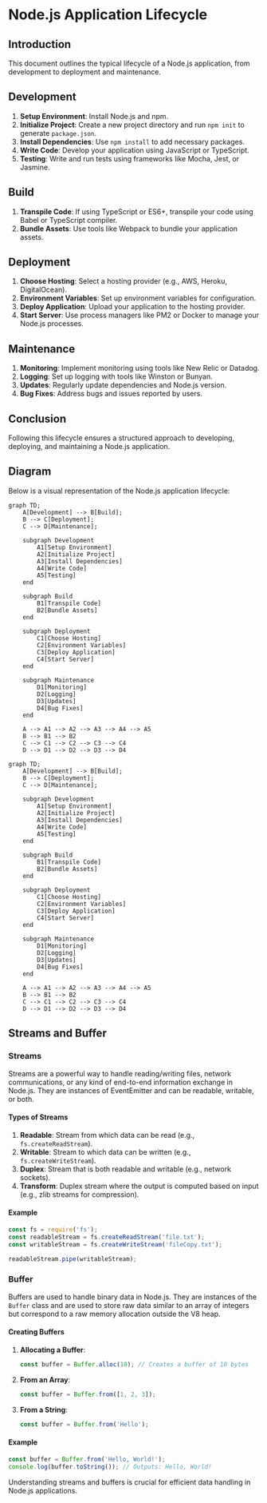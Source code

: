 # Node.js Application Lifecycle

## Introduction
This document outlines the typical lifecycle of a Node.js application, from development to deployment and maintenance.

## Development
1. **Setup Environment**: Install Node.js and npm.
2. **Initialize Project**: Create a new project directory and run `npm init` to generate `package.json`.
3. **Install Dependencies**: Use `npm install` to add necessary packages.
4. **Write Code**: Develop your application using JavaScript or TypeScript.
5. **Testing**: Write and run tests using frameworks like Mocha, Jest, or Jasmine.

## Build
1. **Transpile Code**: If using TypeScript or ES6+, transpile your code using Babel or TypeScript compiler.
2. **Bundle Assets**: Use tools like Webpack to bundle your application assets.

## Deployment
1. **Choose Hosting**: Select a hosting provider (e.g., AWS, Heroku, DigitalOcean).
2. **Environment Variables**: Set up environment variables for configuration.
3. **Deploy Application**: Upload your application to the hosting provider.
4. **Start Server**: Use process managers like PM2 or Docker to manage your Node.js processes.

## Maintenance
1. **Monitoring**: Implement monitoring using tools like New Relic or Datadog.
2. **Logging**: Set up logging with tools like Winston or Bunyan.
3. **Updates**: Regularly update dependencies and Node.js version.
4. **Bug Fixes**: Address bugs and issues reported by users.

## Conclusion
Following this lifecycle ensures a structured approach to developing, deploying, and maintaining a Node.js application.
## Diagram

Below is a visual representation of the Node.js application lifecycle:

```mermaid
graph TD;
    A[Development] --> B[Build];
    B --> C[Deployment];
    C --> D[Maintenance];

    subgraph Development
        A1[Setup Environment]
        A2[Initialize Project]
        A3[Install Dependencies]
        A4[Write Code]
        A5[Testing]
    end

    subgraph Build
        B1[Transpile Code]
        B2[Bundle Assets]
    end

    subgraph Deployment
        C1[Choose Hosting]
        C2[Environment Variables]
        C3[Deploy Application]
        C4[Start Server]
    end

    subgraph Maintenance
        D1[Monitoring]
        D2[Logging]
        D3[Updates]
        D4[Bug Fixes]
    end

    A --> A1 --> A2 --> A3 --> A4 --> A5
    B --> B1 --> B2
    C --> C1 --> C2 --> C3 --> C4
    D --> D1 --> D2 --> D3 --> D4
```

```mermaid
graph TD;
    A[Development] --> B[Build];
    B --> C[Deployment];
    C --> D[Maintenance];

    subgraph Development
        A1[Setup Environment]
        A2[Initialize Project]
        A3[Install Dependencies]
        A4[Write Code]
        A5[Testing]
    end

    subgraph Build
        B1[Transpile Code]
        B2[Bundle Assets]
    end

    subgraph Deployment
        C1[Choose Hosting]
        C2[Environment Variables]
        C3[Deploy Application]
        C4[Start Server]
    end

    subgraph Maintenance
        D1[Monitoring]
        D2[Logging]
        D3[Updates]
        D4[Bug Fixes]
    end

    A --> A1 --> A2 --> A3 --> A4 --> A5
    B --> B1 --> B2
    C --> C1 --> C2 --> C3 --> C4
    D --> D1 --> D2 --> D3 --> D4
```


## Streams and Buffer

### Streams
Streams are a powerful way to handle reading/writing files, network communications, or any kind of end-to-end information exchange in Node.js. They are instances of EventEmitter and can be readable, writable, or both.

#### Types of Streams
1. **Readable**: Stream from which data can be read (e.g., `fs.createReadStream`).
2. **Writable**: Stream to which data can be written (e.g., `fs.createWriteStream`).
3. **Duplex**: Stream that is both readable and writable (e.g., network sockets).
4. **Transform**: Duplex stream where the output is computed based on input (e.g., zlib streams for compression).

#### Example
```javascript
const fs = require('fs');
const readableStream = fs.createReadStream('file.txt');
const writableStream = fs.createWriteStream('fileCopy.txt');

readableStream.pipe(writableStream);
```

### Buffer
Buffers are used to handle binary data in Node.js. They are instances of the `Buffer` class and are used to store raw data similar to an array of integers but correspond to a raw memory allocation outside the V8 heap.

#### Creating Buffers
1. **Allocating a Buffer**:
    ```javascript
    const buffer = Buffer.alloc(10); // Creates a buffer of 10 bytes
    ```
2. **From an Array**:
    ```javascript
    const buffer = Buffer.from([1, 2, 3]);
    ```
3. **From a String**:
    ```javascript
    const buffer = Buffer.from('Hello');
    ```

#### Example
```javascript
const buffer = Buffer.from('Hello, World!');
console.log(buffer.toString()); // Outputs: Hello, World!
```

Understanding streams and buffers is crucial for efficient data handling in Node.js applications.

